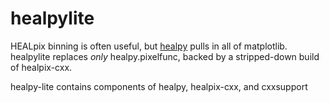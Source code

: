 # healpylite

HEALpix binning is often useful, but [healpy](https://healpy.readthedocs.io/en/latest/) pulls in
all of matplotlib. healpylite replaces _only_ healpy.pixelfunc, backed by a stripped-down build
of healpix-cxx.

healpy-lite contains components of healpy, healpix-cxx, and cxxsupport